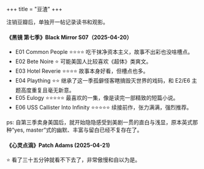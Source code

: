 +++
title = "豆渣"
+++

注销豆瓣后，单独开一帖记录读书和观影。

#### 《黑镜 第七季》Black Mirror S07（2025-04-20）

- E01 Common People ⭐️⭐️⭐️⭐️ 吃干抹净资本主义，故事不出彩也没啥槽点。
- E02 Bete Noire ⭐️ 可能美国人比较喜欢《超体》类爽文。
- E03 Hotel Reverie ⭐️⭐️⭐️⭐️ 故事本身好看，但槽点也多。
- E04 Plaything ⭐️⭐️ 继承了这一季孤僻怪客瞎搞毁灭世界的戏码，和 E2/E6 主题高度重复且毫无新意。
- E05 Eulogy ⭐️⭐️⭐️⭐️⭐️ 最喜欢的一集，像是读完一部精致的短篇小说。
- E06 USS Callister Into Infinity ⭐️⭐️⭐️⭐️⭐️ 续接前作，张力满满，强烈推荐。

ps: 自第三季卖身美国后，就开始隐隐感受到美剧一贯的直白与浅显，原本英式那种“yes, master”式的幽默、丰富与留白已经不复存在了。

#### 《心灵点滴》Patch Adams (2025-04-21)

⭐️ 看了三十五分钟就看不下去了，非常傲慢和自以为是。
